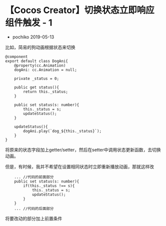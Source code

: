 # 【Cocos Creator】切换状态立即响应组件触发 - 1
- pochiko 2019-05-13

比如，简易的狗动画根据状态来切换
```
@component
export default class DogAni{
    @property(cc.Animation)
    dogAni: cc.Animation = null;

    private _status = 0;

    public get status(){
        return this._status;
    }

    public set status(s: number){
        this._status = s;
        updateStatus();
    }

    updateStatus(){
        dogAni.play(`dog_${this._status}`);
    }
}
```
将原来的状态字段加上getter/setter，然后在setter中调用状态更新函数，去切换动画。

但是，有时候，我并不希望在设置相同状态时立即重新播放动画，那就这样改
```
    ... //代码的前面部分
    public set status(s: number){
        if(this._status !== s){
            this._status = s;
            updateStatus();
        }
    }
    ... //代码的后面部分
```
将要改动的部分加上前置条件